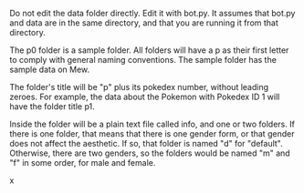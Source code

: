 Do not edit the data folder directly. Edit it with bot.py. It assumes that bot.py and data are in the same directory, and that you are running it from that directory.

The p0 folder is a sample folder. All folders will have a p as their first letter to comply with general naming conventions. The sample folder has the sample data on Mew.

The folder's title will be "p" plus its pokedex number, without leading zeroes. For example, the data about the Pokemon with Pokedex ID 1 will have the folder title p1.

Inside the folder will be a plain text file called info, and one or two folders. If there is one folder, that means that there is one gender form, or that gender does not affect the aesthetic. If so, that folder is named "d" for "default". Otherwise, there are two genders, so the folders would be named "m" and "f" in some order, for male and female.

x